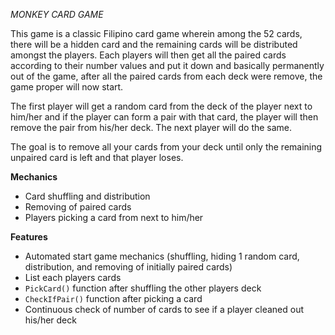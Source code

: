 _MONKEY CARD GAME_

This game is a classic Filipino card game wherein among the 52 cards, there will be a hidden card
and the remaining cards will be distributed amongst the players. Each players will then get all
the paired cards according to their number values and put it down and basically permanently out of
the game, after all the paired cards from each deck were remove, the game proper will now start.

The first player will get a random card from the deck of the player next to him/her and if the player
can form a pair with that card, the player will then remove the pair from his/her deck. The next player
will do the same.

The goal is to remove all your cards from your deck until only the remaining unpaired card is left and
that player loses.

**Mechanics**

- Card shuffling and distribution
- Removing of paired cards
- Players picking a card from next to him/her

**Features**

- Automated start game mechanics (shuffling, hiding 1 random card, distribution, and removing of initially paired cards)
- List each players cards
- `PickCard()` function after shuffling the other players deck
- `CheckIfPair()` function after picking a card
- Continuous check of number of cards to see if a player cleaned out his/her deck
